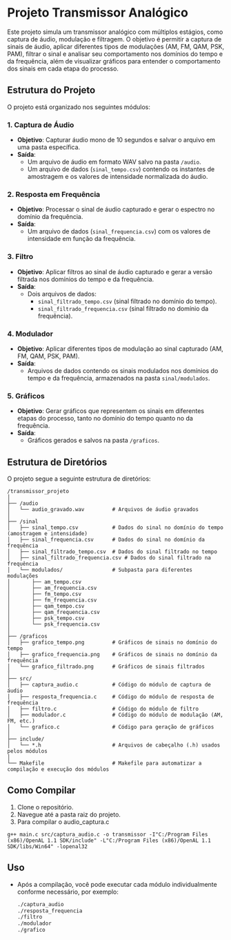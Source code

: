 # Projeto Transmissor Analógico

Este projeto simula um transmissor analógico com múltiplos estágios, como captura de áudio, modulação e filtragem. O objetivo é permitir a captura de sinais de áudio, aplicar diferentes tipos de modulações (AM, FM, QAM, PSK, PAM), filtrar o sinal e analisar seu comportamento nos domínios do tempo e da frequência, além de visualizar gráficos para entender o comportamento dos sinais em cada etapa do processo.

## Estrutura do Projeto

O projeto está organizado nos seguintes módulos:

### 1. Captura de Áudio
- **Objetivo**: Capturar áudio mono de 10 segundos e salvar o arquivo em uma pasta específica. 
- **Saída**:
  - Um arquivo de áudio em formato WAV salvo na pasta `/audio`.
  - Um arquivo de dados (`sinal_tempo.csv`) contendo os instantes de amostragem e os valores de intensidade normalizada do áudio.

### 2. Resposta em Frequência
- **Objetivo**: Processar o sinal de áudio capturado e gerar o espectro no domínio da frequência.
- **Saída**:
  - Um arquivo de dados (`sinal_frequencia.csv`) com os valores de intensidade em função da frequência.

### 3. Filtro
- **Objetivo**: Aplicar filtros ao sinal de áudio capturado e gerar a versão filtrada nos domínios do tempo e da frequência.
- **Saída**:
  - Dois arquivos de dados: 
    - `sinal_filtrado_tempo.csv` (sinal filtrado no domínio do tempo).
    - `sinal_filtrado_frequencia.csv` (sinal filtrado no domínio da frequência).

### 4. Modulador
- **Objetivo**: Aplicar diferentes tipos de modulação ao sinal capturado (AM, FM, QAM, PSK, PAM).
- **Saída**:
  - Arquivos de dados contendo os sinais modulados nos domínios do tempo e da frequência, armazenados na pasta `sinal/modulados`.

### 5. Gráficos
- **Objetivo**: Gerar gráficos que representem os sinais em diferentes etapas do processo, tanto no domínio do tempo quanto no da frequência.
- **Saída**:
  - Gráficos gerados e salvos na pasta `/graficos`.

## Estrutura de Diretórios

O projeto segue a seguinte estrutura de diretórios:

```
/transmissor_projeto
│
├── /audio
│   └── audio_gravado.wav         # Arquivos de áudio gravados
│
├── /sinal
│   ├── sinal_tempo.csv           # Dados do sinal no domínio do tempo (amostragem e intensidade)
│   ├── sinal_frequencia.csv      # Dados do sinal no domínio da frequência
│   ├── sinal_filtrado_tempo.csv  # Dados do sinal filtrado no tempo
│   ├── sinal_filtrado_frequencia.csv # Dados do sinal filtrado na frequência
│   └── modulados/                # Subpasta para diferentes modulações
│       ├── am_tempo.csv
│       ├── am_frequencia.csv
│       ├── fm_tempo.csv
│       ├── fm_frequencia.csv
│       ├── qam_tempo.csv
│       ├── qam_frequencia.csv
│       ├── psk_tempo.csv
│       └── psk_frequencia.csv
│
├── /graficos
│   ├── grafico_tempo.png         # Gráficos de sinais no domínio do tempo
│   ├── grafico_frequencia.png    # Gráficos de sinais no domínio da frequência
│   └── grafico_filtrado.png      # Gráficos de sinais filtrados
│
├── src/
│   ├── captura_audio.c           # Código do módulo de captura de áudio
│   ├── resposta_frequencia.c     # Código do módulo de resposta de frequência
│   ├── filtro.c                  # Código do módulo de filtro
│   ├── modulador.c               # Código do módulo de modulação (AM, FM, etc.)
│   └── grafico.c                 # Código para geração de gráficos
│
├── include/
│   └── *.h                       # Arquivos de cabeçalho (.h) usados pelos módulos
│
└── Makefile                      # Makefile para automatizar a compilação e execução dos módulos
```

## Como Compilar

1. Clone o repositório.
2. Navegue até a pasta raiz do projeto.
3. Para compilar o audio_captura.c

```
g++ main.c src/captura_audio.c -o transmissor -I"C:/Program Files (x86)/OpenAL 1.1 SDK/include" -L"C:/Program Files (x86)/OpenAL 1.1 SDK/libs/Win64" -lopenal32
```

## Uso

- Após a compilação, você pode executar cada módulo individualmente conforme necessário, por exemplo:
  ```bash
  ./captura_audio
  ./resposta_frequencia
  ./filtro
  ./modulador
  ./grafico
